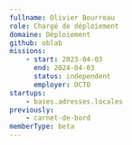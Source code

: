 ```yaml
---
fullname: Olivier Bourreau
role: Chargé de déploiement
domaine: Déploiement
github: oblab
missions:
    - start: 2023-04-03
      end: 2024-04-03
      status: independent
      employer: OCTO
startups:
    - bases.adresses.locales
previously:
    - carnet-de-bord
memberType: beta
---
```

